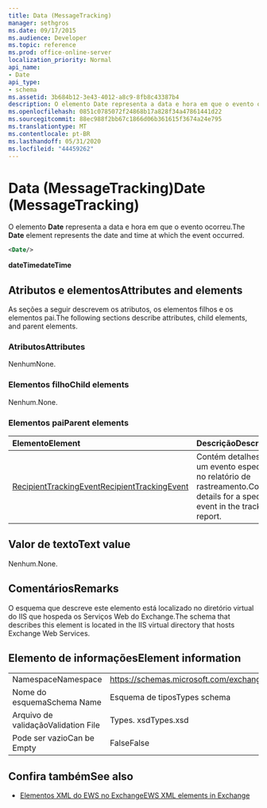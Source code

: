 ```yaml
---
title: Data (MessageTracking)
manager: sethgros
ms.date: 09/17/2015
ms.audience: Developer
ms.topic: reference
ms.prod: office-online-server
localization_priority: Normal
api_name:
- Date
api_type:
- schema
ms.assetid: 3b684b12-3e43-4012-a8c9-8fb8c43387b4
description: O elemento Date representa a data e hora em que o evento ocorreu.
ms.openlocfilehash: 0851c0785072f24868b17a828f34a47861441d22
ms.sourcegitcommit: 88ec988f2bb67c1866d06b361615f3674a24e795
ms.translationtype: MT
ms.contentlocale: pt-BR
ms.lasthandoff: 05/31/2020
ms.locfileid: "44459262"
---
```

# <a name="date-messagetracking"></a><span data-ttu-id="c7f52-103">Data (MessageTracking)</span><span class="sxs-lookup"><span data-stu-id="c7f52-103">Date (MessageTracking)</span></span>

<span data-ttu-id="c7f52-104">O elemento **Date** representa a data e hora em que o evento ocorreu.</span><span class="sxs-lookup"><span data-stu-id="c7f52-104">The **Date** element represents the date and time at which the event occurred.</span></span> 
  
```XML
<Date/>
```

 <span data-ttu-id="c7f52-105">**dateTime**</span><span class="sxs-lookup"><span data-stu-id="c7f52-105">**dateTime**</span></span>
## <a name="attributes-and-elements"></a><span data-ttu-id="c7f52-106">Atributos e elementos</span><span class="sxs-lookup"><span data-stu-id="c7f52-106">Attributes and elements</span></span>

<span data-ttu-id="c7f52-107">As seções a seguir descrevem os atributos, os elementos filhos e os elementos pai.</span><span class="sxs-lookup"><span data-stu-id="c7f52-107">The following sections describe attributes, child elements, and parent elements.</span></span>
  
### <a name="attributes"></a><span data-ttu-id="c7f52-108">Atributos</span><span class="sxs-lookup"><span data-stu-id="c7f52-108">Attributes</span></span>

<span data-ttu-id="c7f52-109">Nenhum</span><span class="sxs-lookup"><span data-stu-id="c7f52-109">None.</span></span>
  
### <a name="child-elements"></a><span data-ttu-id="c7f52-110">Elementos filho</span><span class="sxs-lookup"><span data-stu-id="c7f52-110">Child elements</span></span>

<span data-ttu-id="c7f52-111">Nenhum.</span><span class="sxs-lookup"><span data-stu-id="c7f52-111">None.</span></span>
  
### <a name="parent-elements"></a><span data-ttu-id="c7f52-112">Elementos pai</span><span class="sxs-lookup"><span data-stu-id="c7f52-112">Parent elements</span></span>

|<span data-ttu-id="c7f52-113">**Elemento**</span><span class="sxs-lookup"><span data-stu-id="c7f52-113">**Element**</span></span>|<span data-ttu-id="c7f52-114">**Descrição**</span><span class="sxs-lookup"><span data-stu-id="c7f52-114">**Description**</span></span>|
|:-----|:-----|
|[<span data-ttu-id="c7f52-115">RecipientTrackingEvent</span><span class="sxs-lookup"><span data-stu-id="c7f52-115">RecipientTrackingEvent</span></span>](recipienttrackingevent.md) <br/> |<span data-ttu-id="c7f52-116">Contém detalhes de um evento específico no relatório de rastreamento.</span><span class="sxs-lookup"><span data-stu-id="c7f52-116">Contains details for a specific event in the tracking report.</span></span>  <br/> |
   
## <a name="text-value"></a><span data-ttu-id="c7f52-117">Valor de texto</span><span class="sxs-lookup"><span data-stu-id="c7f52-117">Text value</span></span>

<span data-ttu-id="c7f52-118">Nenhum.</span><span class="sxs-lookup"><span data-stu-id="c7f52-118">None.</span></span>
  
## <a name="remarks"></a><span data-ttu-id="c7f52-119">Comentários</span><span class="sxs-lookup"><span data-stu-id="c7f52-119">Remarks</span></span>

<span data-ttu-id="c7f52-120">O esquema que descreve este elemento está localizado no diretório virtual do IIS que hospeda os Serviços Web do Exchange.</span><span class="sxs-lookup"><span data-stu-id="c7f52-120">The schema that describes this element is located in the IIS virtual directory that hosts Exchange Web Services.</span></span>
  
## <a name="element-information"></a><span data-ttu-id="c7f52-121">Elemento de informações</span><span class="sxs-lookup"><span data-stu-id="c7f52-121">Element information</span></span>

|||
|:-----|:-----|
|<span data-ttu-id="c7f52-122">Namespace</span><span class="sxs-lookup"><span data-stu-id="c7f52-122">Namespace</span></span>  <br/> |https://schemas.microsoft.com/exchange/services/2006/types  <br/> |
|<span data-ttu-id="c7f52-123">Nome do esquema</span><span class="sxs-lookup"><span data-stu-id="c7f52-123">Schema Name</span></span>  <br/> |<span data-ttu-id="c7f52-124">Esquema de tipos</span><span class="sxs-lookup"><span data-stu-id="c7f52-124">Types schema</span></span>  <br/> |
|<span data-ttu-id="c7f52-125">Arquivo de validação</span><span class="sxs-lookup"><span data-stu-id="c7f52-125">Validation File</span></span>  <br/> |<span data-ttu-id="c7f52-126">Types. xsd</span><span class="sxs-lookup"><span data-stu-id="c7f52-126">Types.xsd</span></span>  <br/> |
|<span data-ttu-id="c7f52-127">Pode ser vazio</span><span class="sxs-lookup"><span data-stu-id="c7f52-127">Can be Empty</span></span>  <br/> |<span data-ttu-id="c7f52-128">False</span><span class="sxs-lookup"><span data-stu-id="c7f52-128">False</span></span>  <br/> |
   
## <a name="see-also"></a><span data-ttu-id="c7f52-129">Confira também</span><span class="sxs-lookup"><span data-stu-id="c7f52-129">See also</span></span>



- [<span data-ttu-id="c7f52-130">Elementos XML do EWS no Exchange</span><span class="sxs-lookup"><span data-stu-id="c7f52-130">EWS XML elements in Exchange</span></span>](ews-xml-elements-in-exchange.md)

